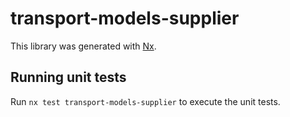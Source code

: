 # transport-models-supplier

This library was generated with [Nx](https://nx.dev).

## Running unit tests

Run `nx test transport-models-supplier` to execute the unit tests.
